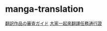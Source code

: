 # manga-translation

[翻訳作品の審査ガイド](https://dl-info.com/translators/translatorUnite_guide.pdf)
[大家一起來翻譯任務通行證](https://www.dlsite.com/modpub/lp/overseas/translator/achievement/index_zh_tw.html)
